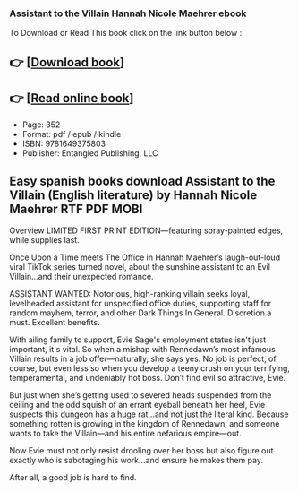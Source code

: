 ### Assistant to the Villain Hannah Nicole Maehrer ebook

To Download or Read This book click on the link button below :

## 👉  [**[Download book](http://get-pdfs.com/download.php?group=book&from=github.com&id=664236&lnk=1061 "Download book")**]

## 👉  [**[Read online book](http://get-pdfs.com/download.php?group=book&from=github.com&id=664236&lnk=1061 "Read online book")**]


* Page: 352
* Format: pdf / epub / kindle
* ISBN: 9781649375803
* Publisher: Entangled Publishing, LLC



## Easy spanish books download Assistant to the Villain (English literature) by Hannah Nicole Maehrer RTF PDF MOBI


Overview
LIMITED FIRST PRINT EDITION―featuring spray-painted edges, while supplies last.

Once Upon a Time meets The Office in Hannah Maehrer’s laugh-out-loud viral TikTok series turned novel, about the sunshine assistant to an Evil Villain…and their unexpected romance.

ASSISTANT WANTED: Notorious, high-ranking villain seeks loyal, levelheaded assistant for unspecified office duties, supporting staff for random mayhem, terror, and other Dark Things In General. Discretion a must. Excellent benefits.

 With ailing family to support, Evie Sage&#039;s employment status isn&#039;t just important, it&#039;s vital. So when a mishap with Rennedawn’s most infamous Villain results in a job offer—naturally, she says yes. No job is perfect, of course, but even less so when you develop a teeny crush on your terrifying, temperamental, and undeniably hot boss. Don’t find evil so attractive, Evie.

 But just when she’s getting used to severed heads suspended from the ceiling and the odd squish of an errant eyeball beneath her heel, Evie suspects this dungeon has a huge rat…and not just the literal kind. Because something rotten is growing in the kingdom of Rennedawn, and someone wants to take the Villain—and his entire nefarious empire—out.

 Now Evie must not only resist drooling over her boss but also figure out exactly who is sabotaging his work…and ensure he makes them pay.

 After all, a good job is hard to find.



